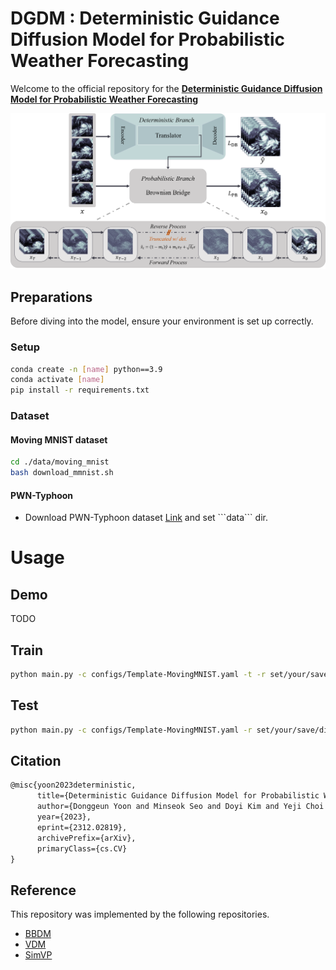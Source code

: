 # DGDM : Deterministic Guidance Diffusion Model for Probabilistic Weather Forecasting

Welcome to the official repository for the **[Deterministic Guidance Diffusion Model for Probabilistic Weather Forecasting](https://arxiv.org/abs/2312.02819)**

<img src="resources/architecture.png">  

## Preparations 

Before diving into the model, ensure your environment is set up correctly.

### Setup
```bash
conda create -n [name] python==3.9
conda activate [name]
pip install -r requirements.txt
```

### Dataset
#### Moving MNIST dataset
```bash
cd ./data/moving_mnist
bash download_mmnist.sh
```

#### PWN-Typhoon
- Download PWN-Typhoon dataset [Link]([https://github.com/xuekt98/BBDM](https://drive.google.com/drive/folders/1_bI1t-hWEEZiJx8rCIUKnmWVuH23_z0O)) and set ```data``` dir.

# Usage
## Demo
TODO

## Train

```bash
python main.py -c configs/Template-MovingMNIST.yaml -t -r set/your/save/dir
```

## Test

```bash
python main.py -c configs/Template-MovingMNIST.yaml -r set/your/save/dir
```

## Citation
```latex
@misc{yoon2023deterministic,
      title={Deterministic Guidance Diffusion Model for Probabilistic Weather Forecasting}, 
      author={Donggeun Yoon and Minseok Seo and Doyi Kim and Yeji Choi and Donghyeon Cho},
      year={2023},
      eprint={2312.02819},
      archivePrefix={arXiv},
      primaryClass={cs.CV}
}
```

## Reference
This repository was implemented by the following repositories.
- [BBDM](https://github.com/xuekt98/BBDM)
- [VDM](https://github.com/lucidrains/video-diffusion-pytorch)
- [SimVP](https://github.com/A4Bio/SimVP-Simpler-yet-Better-Video-Prediction)
